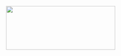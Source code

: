 <img src="https://encrypted-tbn0.gstatic.com/images?q=tbn:ANd9GcQnym7TfCzYTVt0Podb5dYBjF5U7lmJaLt_gA&usqp=CAU" height="120" width="300"/>
